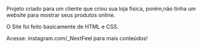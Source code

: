 Projeto criado para um cliente que criou sua loja fisica, porém,não tinha um website para mostrar seus produtos online. 

O Site foi feito basicamente de HTML e CSS.

Acesse: instagram.com/_NextFeel para mais conteúdos! 
